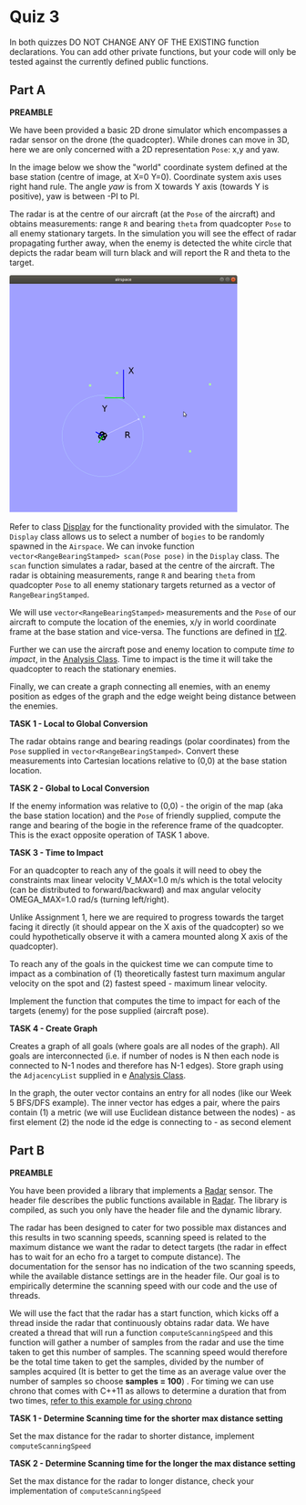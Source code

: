 Quiz 3
======

In both quizzes DO NOT CHANGE ANY OF THE EXISTING function declarations. You can add other private functions, but your code will only be tested against the currently defined public functions.

Part A
------

**PREAMBLE**

We have been provided a basic 2D drone simulator  which encompasses a radar sensor on the drone (the quadcopter). While drones can move in 3D, here we are only concerned with a 2D representation `Pose`: x,y and yaw.

In the image below we show the "world" coordinate system defined at the base station (centre of image, at X=0 Y=0). Coordinate system axis uses right hand rule. The angle *yaw* is from X towards Y axis (towards Y is positive), yaw is between -PI to PI. 

The radar is at the centre of our aircraft (at the `Pose` of the aircraft) and obtains measurements: range `R` and bearing `theta` from quadcopter `Pose` to all enemy stationary targets. In the simulation you will see the effect of radar propagating further away, when the enemy is detected the white circle that depicts the radar beam will turn black and will report the R and theta to the target. 

<img src="./pic/a1.png" alt="a1" style="zoom:50%;" />

Refer to class [Display](./a1/dep/include/display.h) for the functionality provided with the simulator. The `Display` class allows us to select a number of `bogies` to be randomly spawned in the `Airspace`. We can invoke function `vector<RangeBearingStamped> scan(Pose pose)` in the `Display` class. The `scan` function simulates a radar, based at the centre of the aircraft. The radar is obtaining measurements, range `R` and bearing `theta` from quadcopter `Pose` to all enemy stationary targets returned as a vector of `RangeBearingStamped`.  

We will use `vector<RangeBearingStamped>` measurements and the `Pose` of our aircraft to compute the location of the enemies, x/y in world coordinate frame at the base station and vice-versa. The functions are defined in  [tf2](./a1/tf2.h). 

Further we can use the aircraft pose and enemy location to compute *time to impact*, in the [Analysis Class](./a1/analysis.h). Time to impact is the time it will take the quadcopter to reach the stationary enemies.

Finally, we can create a graph connecting all enemies, with an enemy position as edges of the graph and the edge weight being distance between the enemies.

**TASK 1 - Local to Global Conversion**

The radar obtains range and bearing readings (polar coordinates) from the `Pose` supplied in `vector<RangeBearingStamped>`. Convert these measurements into Cartesian locations relative to (0,0) at the base station location. 

**TASK 2 - Global to Local Conversion** 

If the enemy information was relative to (0,0) - the origin of the map (aka the base station location) and the `Pose` of friendly supplied, compute the range and bearing of the bogie in the reference frame of the quadcopter. This is the exact opposite operation of TASK 1 above. 

**TASK 3 - Time to Impact**

For an quadcopter to reach any of the goals it will need to obey the constraints max linear velocity V_MAX=1.0 m/s which is the total velocity (can be distributed to forward/backward) and max angular velocity OMEGA_MAX=1.0 rad/s (turning left/right). 

Unlike Assignment 1, here we are required to progress towards the target facing it directly (it should appear on the X axis of the quadcopter) so we could hypothetically observe it with a camera mounted along X axis of the quadcopter). 

To reach any of the goals in the quickest time we can compute time to impact as a combination of (1) theoretically fastest turn maximum angular velocity on the spot and (2) fastest speed - maximum linear velocity.

Implement the function that computes the time to impact for each of the targets (enemy) for the pose supplied (aircraft pose).

**TASK 4 - Create Graph**

Creates a graph of all goals (where goals are all nodes of the graph). All goals are interconnected (i.e. if number of nodes is N then each node is connected to N-1 nodes and therefore has N-1 edges).  Store graph using the `AdjacencyList` supplied in e [Analysis Class](./a1/analysis.h).  

In the graph, the outer vector contains an entry for all nodes (like our Week 5 BFS/DFS example). The inner vector has edges a pair, where the pairs contain (1) a metric (we will use Euclidean distance between the nodes) - as first element (2) the node id the edge is connecting to - as second element


Part B
--------------------

**PREAMBLE**

You have been provided a library that implements a [Radar](./a2/dep/radar.h) sensor. The  header file describes the public functions available in  [Radar](./a2/dep/radar.h). The library is compiled, as such you only have the header file and the dynamic library.

The radar has been designed to cater for two possible max distances and this results in two scanning speeds, scanning speed is related to the maximum distance we want the radar to detect targets (the radar in effect has to wait for an echo fro a target to compute distance). The documentation for the sensor has no indication of the two scanning speeds, while the available distance settings are in the header file. Our goal is to empirically determine the scanning speed with our code and the use of threads.

We will use the fact that the radar has a start function, which kicks off a thread inside the radar that continuously obtains radar data. We have created a thread that will run a function `computeScanningSpeed` and this function will gather a number of samples from the radar and use the time taken to get this number of samples. The scanning speed would therefore be the total time taken to get the samples, divided by the number of samples acquired (It is better to get the time as an average value over the number of samples so choose **samples = 100**) . For timing we can use chrono that comes with C++11 as allows to determine a duration that from two times, [refer to this example for using chrono](https://en.cppreference.com/w/cpp/chrono/steady_clock/now)

**TASK 1 - Determine Scanning time for the shorter max distance setting**

Set the max distance for the radar to shorter distance, implement `computeScanningSpeed`

**TASK 2 - Determine Scanning time for the longer the max distance setting**

Set the max distance for the radar to longer distance, check your implementation of `computeScanningSpeed`


